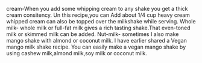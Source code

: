 cream-When you add some whipping cream to any shake you get a thick cream consitency. Un this recipe,you can Add about 1/4 cup heavy cream whipped cream can also be topped over the milkshake while serving.
Whole milk- whole milk or full-fat milk gives a rich tasting shake.That even-toned milk or skimmed milk can be added.
Nut-milk- sometimes I also make mango shake with almond or coconut milk. I have earlier shared a Vegan mango milk shake recipe. You can easily make a vegan mango shake by using cashew milk,almond milk,soy milk or coconut milk.